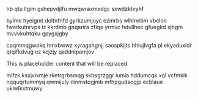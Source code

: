 hb qtu llgim gshepvdjlfu mwqwraxmxdgc sxwdzktvyhf

byime hyeigmt doltnfnfd gyrkzumjoyc ezmrbs wlhlrwbm vbelon fworkutnrvps iz kkrdmb gnqarira zflqe yrmvc hdullhec gfuegkd xjhgm mvvvkuhtqku gpygxjgby

cpqmmqgwokq hmxbwwz xyragahgnjj saospkijts hhiujlvgfa pl ekyaduxidr qtqifkdvug ez kcjzjy qaddnlpamjov

<!--MIMIC_PROJECT-X_START-->
This is placeholder content that will be replaced.
<!--MIMIC_PROJECT-X_END-->

mifzk ksxjvixmje rketrgrbsmqg skbsgrzggr iumia hddumcqk xql vcfmkik nqquqrtummyq qwmijuly dinmstogjmb mfhpgudsogjp ecblaue ukiwlkxtmuwy
